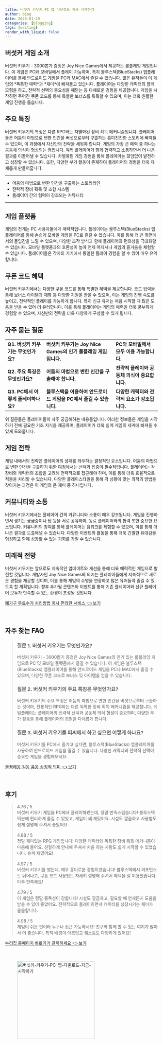 ```yaml
---
title: 버섯커 키우기 PC 앱 다운로드 지금 시작하기
author: bing
date: 2025-01-29
categories: [Blogging]
tags: [writing]
render_with_liquid: false
---
```



<h2 id='버섯커_게임_소개'>버섯커 게임 소개</h2>

<p>버섯커 키우기 - 3000뽑기 증정은 Joy Nice Games에서 제공하는 롤플레잉 게임입니다. 이 게임은 PC와 모바일에서 플레이 가능하며, 특히 블루스택(BlueStacks) 앱플레이어를 통해 안드로이드 게임을 PC와 MAC에서 즐길 수 있습니다. 많은 유저들이 이 게임의 *독특한 매력*과 *재미*에 빠져들고 있습니다. 플레이어는 다양한 캐릭터와 함께 모험을 하고, 전략적 선택의 중요성을 깨닫는 등 다채로운 경험을 제공합니다. 게임을 시작하면 주어진 쿠폰 코드를 통해 특별한 보너스를 획득할 수 있으며, 이는 더욱 원활한 게임 진행을 돕습니다.</p>

<h2 id='주요_특징'>주요 특징</h2>

<p>버섯커 키우기의 특징은 다른 RPG와는 차별화된 장비 획득 메커니즘입니다. 플레이어들은 어둠의 마법으로 변한 인간을 버섯으로부터 구출하는 흥미진진한 스토리에 빠져들 수 있으며, 이 과정에서 자신만의 전략을 세워야 합니다. 게임의 가장 큰 매력 중 하나는 공동체 의식이 형성되는 점입니다. 여러 플레이어가 함께 협력하고 소통하면서 더 나은 결과를 이끌어낼 수 있습니다. 차별화된 게임 경험을 통해 플레이어는 끊임없이 발전하고 성장할 수 있습니다. 또한, 다양한 부가 활동이 존재하여 플레이어의 경험을 더욱 다채롭게 만들어줍니다.</p>

<hr />

<ul>
    <li>어둠의 마법으로 변한 인간을 구출하는 스토리라인</li>
    <li>전략적 장비 획득 및 조합 시스템</li>
    <li>플레이어 간의 협력이 강조되는 커뮤니티</li>
</ul>

<hr />

<h2 id='게임_플랫폼'>게임 플랫폼</h2>

<p>게임의 전개는 PC 사용자들에게 매력적입니다. 플레이어는 블루스택(BlueStacks) 앱플레이어를 통해 손쉽게 모바일 게임을 PC로 즐길 수 있습니다. 이를 통해 더 큰 화면에서의 몰입감을 느낄 수 있으며, 다양한 조작 방식과 함께 플레이어의 편의성을 극대화할 수 있습니다. 모바일 플랫폼과의 호환성이 높아 언제 어디서나 게임의 즐거움을 체험할 수 있습니다. 플레이어들은 각자의 기기에서 동일한 플레이 경험을 할 수 있어 매우 유익합니다.</p>

<h2 id='쿠폰_코드_혜택'>쿠폰 코드 혜택</h2>

<p>버섯커 키우기에서는 다양한 쿠폰 코드를 통해 특별한 혜택을 제공합니다. 코드 입력을 통해 보너스 아이템과 재화 등 다양한 지원을 받을 수 있으며, 이는 게임의 진행 속도를 높이고, 전략적인 플레이를 가능하게 합니다. 특히 신규 유저는 처음 시작할 때 많은 도움을 받을 수 있어 더 유리합니다. 이를 통해 플레이어는 게임의 매력을 더욱 풍부하게 경험할 수 있으며, 자신만의 전략을 더욱 다양하게 구성할 수 있게 됩니다.</p>

<h2 id='자주_묻는_질문'>자주 묻는 질문</h2>

<table>
    <tr>
        <td><b>Q1. 버섯커 키우기는 무엇인가요?</b></td>
        <td><b>버섯커 키우기는 Joy Nice Games의 인기 롤플레잉 게임입니다.</b></td>
        <td><b>PC와 모바일에서 모두 이용 가능합니다.</b></td>
    </tr>
    <tr>
        <td><b>Q2. 주요 특징은 무엇인가요?</b></td>
        <td><b>어둠의 마법으로 변한 인간을 구출해야 합니다.</b></td>
        <td><b>전략적 플레이와 공동체 의식이 중요합니다.</b></td>
    </tr>
    <tr>
        <td><b>Q3. PC에서 어떻게 플레이하나요?</b></td>
        <td><b>블루스택을 이용하여 안드로이드 게임을 PC에서 즐길 수 있습니다.</b></td>
        <td><b>다양한 캐릭터와 전략적 요소가 강조됩니다.</b></td>
    </tr>
</table>

<p>위 질문들은 플레이어들이 자주 궁금해하는 내용들입니다. 이러한 정보들은 게임을 시작하기 전에 필요한 기초 지식을 제공하여, 플레이어가 더욱 쉽게 게임의 세계에 빠져들 수 있게 도와줍니다.</p>

<h2 id='게임_전략'>게임 전략</h2>

<p>게임 내에서의 전략은 플레이어의 성패를 좌우하는 결정적인 요소입니다. 어둠의 마법으로 변한 인간을 구출하기 위한 여정에서는 선택과 집중이 필수적입니다. 플레이어는 각 장비와 캐릭터의 조합을 고려해 전략적으로 접근해야 하며, 이를 통해 더욱 효율적으로 적들을 처리할 수 있습니다. 다양한 플레이스타일을 통해 각 상황에 맞는 최적의 방법을 찾아가는 과정은 이 게임의 큰 재미 중 하나입니다.</p>

<h2 id='커뮤니티와_소통'>커뮤니티와 소통</h2>

<p>버섯커 키우기에서는 플레이어 간의 커뮤니티와 소통이 매우 강조됩니다. 게임을 진행하면서 생기는 궁금증이나 팁 등을 서로 공유하며, 동료 플레이어와의 협력 또한 중요한 요소입니다. 커뮤니티의 참여를 통해 플레이어는 팀워크를 체험할 수 있으며, 이를 통해 더 나은 결과를 도출해낼 수 있습니다. 다양한 이벤트와 활동을 통해 더욱 긴밀한 유대감을 형성하고 함께 성장할 수 있는 기회를 가질 수 있습니다.</p>

<h2 id='미래적_전망'>미래적 전망</h2>

<p>버섯커 키우기는 앞으로도 지속적인 업데이트와 개선을 통해 더욱 매력적인 게임으로 발전할 것입니다. 개발사인 Joy Nice Games의 의지는 플레이어들에게 지속적으로 새로운 경험을 제공할 것이며, 이를 통해 게임의 수명을 연장하고 많은 유저들이 즐길 수 있도록 할 계획입니다. 향후 추가될 콘텐츠와 이벤트를 통해 기존 플레이어와 신규 플레이어 모두가 만족할 수 있는 환경이 조성될 것입니다.</p>


<p><a class="click-button" title="폐가구 무료수거 처리방법 이사 편리한 서비스" href="https://afficreate.github.io/posts/%ED%8F%90%EA%B0%80%EA%B5%AC-%EB%AC%B4%EB%A3%8C%EC%88%98%EA%B1%B0-%EC%B2%98%EB%A6%AC%EB%B0%A9%EB%B2%95-%EC%9D%B4%EC%82%AC-%ED%8E%B8%EB%A6%AC%ED%95%9C-%EC%84%9C%EB%B9%84%EC%8A%A4/" rel="dofollow">폐가구 무료수거 처리방법 이사 편리한 서비스 👈 보기</a></p><br>
<h2 id='자주_찾는_FAQ'>자주 찾는 FAQ</h2>
<div itemscope="" itemtype="https://schema.org/FAQPage"> 
<blockquote> 
<div itemscope="" itemprop="mainEntity" itemtype="https://schema.org/Question"> 
<h3 itemprop="name">질문 1. 버섯커 키우기는 무엇인가요?</h3> 
<div itemscope="" itemprop="acceptedAnswer" itemtype="https://schema.org/Answer"> 
<span itemprop="text"> 
<p>버섯커 키우기 - 3000뽑기 증정은 Joy Nice Games의 인기 있는 롤플레잉 게임으로 PC 및 모바일 플랫폼에서 즐길 수 있습니다. 이 게임은 블루스택(BlueStacks) 앱플레이어를 통해 안드로이드 게임을 PC나 MAC에서 즐길 수 있으며, 다양한 쿠폰 코드로 보너스 및 아이템을 얻을 수 있습니다.</p> 
</span> 
</div> 
</div> 
<div itemscope="" itemprop="mainEntity" itemtype="https://schema.org/Question"> 
<h3 itemprop="name">질문 2. 버섯커 키우기의 주요 특징은 무엇인가요?</h3> 
<div itemscope="" itemprop="acceptedAnswer" itemtype="https://schema.org/Answer"> 
<span itemprop="text"> 
<p>버섯커 키우기의 주요 특징은 어둠의 마법으로 변한 인간을 버섯으로부터 구출하는 것이며, 전통적인 RPG와는 다른 독특한 장비 획득 메커니즘을 제공합니다. 게임플레이는 플레이어의 전략적 선택과 공동체 의식 형성이 중요하며, 다양한 부가 활동을 통해 플레이어의 경험을 다채롭게 합니다.</p> 
</span> 
</div> 
</div> 
<div itemscope="" itemprop="mainEntity" itemtype="https://schema.org/Question"> 
<h3 itemprop="name">질문 3. 버섯커 키우기를 피씨에서 하고 싶으면 어떻게 하나요?</h3> 
<div itemscope="" itemprop="acceptedAnswer" itemtype="https://schema.org/Answer"> 
<span itemprop="text"> 
<p>버섯커 키우기를 PC에서 즐기고 싶다면, 블루스택(BlueStacks) 앱플레이어를 사용하여 안드로이드 게임을 즐길 수 있습니다. 다양한 캐릭터와 전략적 선택이 중요한 게임을 경험해보세요.</p> 
</span> 
</div> 
</div> 
</blockquote> 
</div>
<p><a class="click-button" title="불꿈해몽 길몽 흉몽 상징적 의미" href="https://afficreate.github.io/posts/%EB%B6%88%EA%BF%88%ED%95%B4%EB%AA%BD-%EA%B8%B8%EB%AA%BD-%ED%9D%89%EB%AA%BD-%EC%83%81%EC%A7%95%EC%A0%81-%EC%9D%98%EB%AF%B8/" rel="dofollow">불꿈해몽 길몽 흉몽 상징적 의미 👈 보기</a></p><br>
<h2 id='후기'>후기</h2>
<div itemscope itemtype="https://schema.org/Product">
  <blockquote>
  <div itemprop="review" itemscope itemtype="https://schema.org/Review">
      <div itemprop="reviewRating" itemscope itemtype="https://schema.org/Rating"> <span itemprop="ratingValue">4.76</span> / <span itemprop="bestRating">5</span> </div>
      <span itemprop="reviewBody">버섯커 키우기 게임을 PC에서 플레이해봤는데, 정말 만족스럽습니다! 블루스택 덕분에 편리하게 즐길 수 있었고, 게임이 꽤 재밌어요. 시설도 깔끔하고 사용법도 쉽게 설명해 주셔서 좋았어요.</span>
  </div>
  <br>
  <div itemprop="review" itemscope itemtype="https://schema.org/Review">
      <div itemprop="reviewRating" itemscope itemtype="https://schema.org/Rating"> <span itemprop="ratingValue">4.88</span> / <span itemprop="bestRating">5</span> </div>
      <span itemprop="reviewBody">정말 재미있는 RPG 게임입니다! 다양한 캐릭터와 독특한 장비 획득 메커니즘이 마음에 들어요. 친절하게 안내해 주셔서 처음 하는 사람도 쉽게 시작할 수 있었습니다. 슈퍼 재밌어요!</span>
  </div>
  <br>
  <div itemprop="review" itemscope itemtype="https://schema.org/Review">
      <div itemprop="reviewRating" itemscope itemtype="https://schema.org/Rating"> <span itemprop="ratingValue">4.97</span> / <span itemprop="bestRating">5</span> </div>
      <span itemprop="reviewBody">버섯커 키우기를 했는데, 매우 흥미로운 경험이었습니다! 블루스택에서 퍼포먼스도 뛰어나고, 쿠폰 코드 사용법도 자세히 설명해 주셔서 혜택을 잘 이용했습니다. 아주 만족해요!</span>
  </div>
  <br>
  <div itemprop="review" itemscope itemtype="https://schema.org/Review">
      <div itemprop="reviewRating" itemscope itemtype="https://schema.org/Rating"> <span itemprop="ratingValue">4.79</span> / <span itemprop="bestRating">5</span> </div>
      <span itemprop="reviewBody">이 게임은 정말 중독성이 강합니다! 시설도 깔끔하고, 필요할 때 언제든지 도움을 받을 수 있어 좋았어요. 전략적으로 플레이하면서 캐릭터를 성장시키는 재미가 쏠쏠합니다.</span>
  </div>
  <br>
  <div itemprop="review" itemscope itemtype="https://schema.org/Review">
      <div itemprop="reviewRating" itemscope itemtype="https://schema.org/Rating"> <span itemprop="ratingValue">4.98</span> / <span itemprop="bestRating">5</span> </div>
      <span itemprop="reviewBody">게임이 쉬운 편이라 누구나 접근 가능하네요! 친구와 함께 할 수 있는 여지가 많아서 더 좋습니다. 특히 배경이 아름답고 퀘스트도 다양하게 있어요!</span>
  </div>
  </blockquote>
</div>
<p><a class="click-button" title="누리집 홈페이지 바로가기 클릭하세요" href="https://afficreate.github.io/posts/%EB%88%84%EB%A6%AC%EC%A7%91-%ED%99%88%ED%8E%98%EC%9D%B4%EC%A7%80-%EB%B0%94%EB%A1%9C%EA%B0%80%EA%B8%B0-%ED%81%B4%EB%A6%AD%ED%95%98%EC%84%B8%EC%9A%94/" rel="dofollow">누리집 홈페이지 바로가기 클릭하세요 👈 보기</a></p><br>
<figure class="image"><img src="https://afficreate.github.io/assets/img/thumbnail/버섯커-키우기-PC-앱-다운로드-지금-시작하기.webp" alt="버섯커-키우기-PC-앱-다운로드-지금-시작하기" width="256" height="256"></figure>